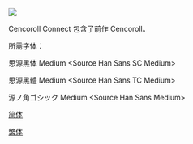 ![](https://i.loli.net/2019/11/18/Abxy6lokShgmBNF.png)

Cencoroll Connect 包含了前作 Cencoroll。

所需字体：

思源黑体 Medium \<Source Han Sans SC Medium>

思源黑體 Medium \<Source Han Sans TC Medium>

源ノ角ゴシック Medium \<Source Han Sans Medium>

[简体](https://github.com/tastysugar/SweetSub-source/raw/master/Cencoroll%20Connect/[SweetSub]%20Cencoroll%20Connect.chs.ass)

[繁体](https://github.com/tastysugar/SweetSub-source/raw/master/Cencoroll%20Connect/[SweetSub]%20Cencoroll%20Connect.cht.ass)